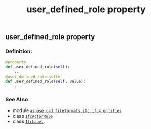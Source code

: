 ﻿---
title: user_defined_role property
second_title: Aspose.CAD for Python via .NET API References
description: 
type: docs
weight: 80
url: /python-net/aspose.cad.fileformats.ifc.ifc4.entities/ifcactorrole/user_defined_role/
is_root: false
---

## user_defined_role property

### Definition:
```python
@property
def user_defined_role(self):
    ...
@user_defined_role.setter
def user_defined_role(self, value):
    ...
```

### See Also
* module [`aspose.cad.fileformats.ifc.ifc4.entities`](../../)
* class [`IfcActorRole`](/cad/python-net/aspose.cad.fileformats.ifc.ifc4.entities/ifcactorrole)
* class [`IfcLabel`](/cad/python-net/aspose.cad.fileformats.ifc.ifc4.types/ifclabel)
